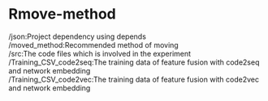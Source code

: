 # Rmove-method
/json:Project dependency using depends</br>
/moved_method:Recommended method of moving</br>
/src:The code files which is involved in the experiment</br>
/Training_CSV_code2seq:The training data of feature fusion with code2seq and network embedding</br>
/Training_CSV_code2vec:The training data of feature fusion with code2vec and network embedding</br>

